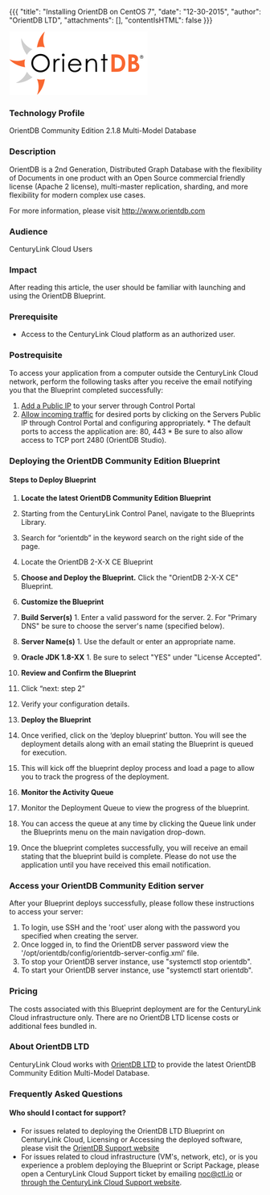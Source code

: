 {{{
  "title": "Installing OrientDB on CentOS 7",
  "date": "12-30-2015",
  "author": "OrientDB LTD",
  "attachments": [],
  "contentIsHTML": false
}}}

![OrientDB-Logo](../../images/orientdb-logo.png)

### Technology Profile

OrientDB Community Edition 2.1.8 Multi-Model Database

### Description

OrientDB is a 2nd Generation, Distributed Graph Database with the flexibility of Documents in one product with an Open Source commercial friendly license (Apache 2 license), multi-master replication, sharding, and more flexibility for modern complex use cases.

For more information, please visit http://www.orientdb.com

### Audience
CenturyLink Cloud Users

### Impact
After reading this article, the user should be familiar with launching and using the OrientDB Blueprint.

### Prerequisite
- Access to the CenturyLink Cloud platform as an authorized user.

### Postrequisite
To access your application from a computer outside the CenturyLink Cloud network, perform the following tasks after you receive the email notifying you that the Blueprint completed successfully:
  1. [Add a Public IP](../../Network/how-to-add-public-ip-to-virtual-machine.md) to your server through Control Portal
  2. [Allow incoming traffic](../../Network/how-to-add-public-ip-to-virtual-machine.md) for desired ports by clicking on the Servers Public IP through Control Portal and configuring appropriately.
    * The default ports to access the application are: 80, 443
    * Be sure to also allow access to TCP port 2480 (OrientDB Studio).

### Deploying the OrientDB Community Edition Blueprint

#### Steps to Deploy Blueprint
1. **Locate the latest OrientDB Community Edition Blueprint**
  1. Starting from the CenturyLink Control Panel, navigate to the Blueprints Library.
  2. Search for “orientdb” in the keyword search on the right side of the page.
  3. Locate the OrientDB 2-X-X CE Blueprint

2. **Choose and Deploy the Blueprint.**
   Click the "OrientDB 2-X-X CE" Blueprint.

3. **Customize the Blueprint**
  1. **Build Server(s)**
    1. Enter a valid password for the server.
    2. For "Primary DNS" be sure to choose the server's name (specified below).

  2. **Server Name(s)**
    1. Use the default or enter an appropriate name.

  3. **Oracle JDK 1.8-XX**
    1. Be sure to select "YES" under "License Accepted".

4. **Review and Confirm the Blueprint**
  1. Click “next: step 2”
  2. Verify your configuration details.

5. **Deploy the Blueprint**
  1. Once verified, click on the ‘deploy blueprint’ button. You will see the deployment details along with an email stating the Blueprint is queued for execution.
  2. This will kick off the blueprint deploy process and load a page to allow you to track the progress of the deployment.

6. **Monitor the Activity Queue**
  1. Monitor the Deployment Queue to view the progress of the blueprint.
  2. You can access the queue at any time by clicking the Queue link under the Blueprints menu on the main navigation drop-down.
  3. Once the blueprint completes successfully, you will receive an email stating that the blueprint build is complete. Please do not use the application until you have received this email notification.

### Access your OrientDB Community Edition server
After your Blueprint deploys successfully, please follow these instructions to access your server:
  1. To login, use SSH and the 'root' user along with the password you specified when creating the server.
  2. Once logged in, to find the OrientDB server password view the '/opt/orientdb/config/orientdb-server-config.xml' file.
  3. To stop your OrientDB server instance, use "systemctl stop orientdb".
  4. To start your OrientDB server instance, use "systemctl start orientdb".


### Pricing
The costs associated with this Blueprint deployment are for the CenturyLink Cloud infrastructure only.  There are no OrientDB LTD license costs or additional fees bundled in.

### About OrientDB LTD
CenturyLink Cloud works with [OrientDB LTD](http://www.orientdb.com) to provide the latest OrientDB Community Edition Multi-Model Database.

### Frequently Asked Questions

#### Who should I contact for support?
* For issues related to deploying the OrientDB LTD Blueprint on CenturyLink Cloud, Licensing or Accessing the deployed software, please visit the [OrientDB Support website](http://www.orientdb.com/support)
* For issues related to cloud infrastructure (VM's, network, etc), or is you experience a problem deploying the Blueprint or Script Package, please open a CenturyLink Cloud Support ticket by emailing [noc@ctl.io](mailto:noc@ctl.io) or [through the CenturyLink Cloud Support website](https://t3n.zendesk.com/tickets/new).
